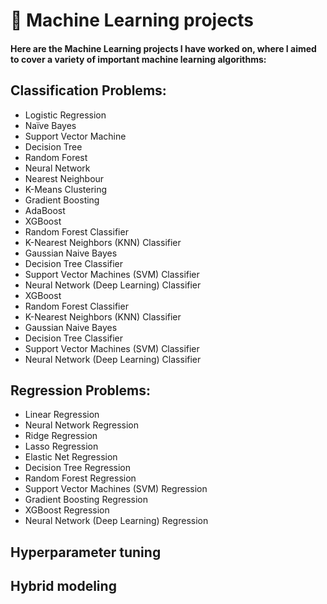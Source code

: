 # 🚀 Machine Learning projects

<h4>Here are the Machine Learning projects I have worked on, where I aimed to cover a variety of important machine learning algorithms: </h4>

## Classification Problems:

<ul>
<li>Logistic Regression</li>
<li>Naïve Bayes</li>    
<li>Support Vector Machine</li>
<li>Decision Tree</li>
<li>Random Forest</li>
<li>Neural Network</li>
<li>Nearest Neighbour</li>
<li>K-Means Clustering</li>

<li>Gradient Boosting</li>
<li>AdaBoost</li>
<li>XGBoost</li>
<li>Random Forest Classifier</li>
<li>K-Nearest Neighbors (KNN) Classifier</li>
<li>Gaussian Naive Bayes</li>
<li>Decision Tree Classifier</li>
<li>Support Vector Machines (SVM) Classifier</li>
<li>Neural Network (Deep Learning) Classifier</li>
<li>XGBoost</li>
<li>Random Forest Classifier</li>
<li>K-Nearest Neighbors (KNN) Classifier</li>
<li>Gaussian Naive Bayes</li>
<li>Decision Tree Classifier</li>
<li>Support Vector Machines (SVM) Classifier</li>
<li>Neural Network (Deep Learning) Classifier</li>
</ul>

## Regression Problems:

<ul>
<li>Linear Regression</li>
<li>Neural Network Regression</li>
<li>Ridge Regression</li>
<li>Lasso Regression</li>
<li>Elastic Net Regression</li>
<li>Decision Tree Regression</li>
<li>Random Forest Regression</li>
<li>Support Vector Machines (SVM) Regression</li>
<li>Gradient Boosting Regression</li>
<li>XGBoost Regression</li>
<li>Neural Network (Deep Learning) Regression</li>
</ul>

## Hyperparameter tuning

## Hybrid modeling



